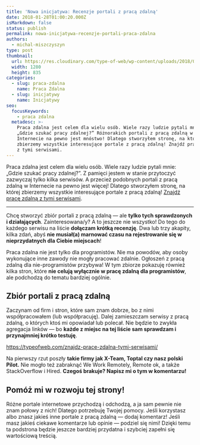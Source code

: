 ```yaml
---
title: 'Nowa inicjatywa: Recenzje portali z pracą zdalną'
date: 2018-01-28T01:00:20.000Z
isMarkdown: false
status: publish
permalink: nowa-inicjatywa-recenzje-portali-praca-zdalna
authors:
  - michal-miszczyszyn
type: post
thumbnail:
  url: https://res.cloudinary.com/type-of-web/wp-content/uploads/2018/01/pexels-photo-297755.jpeg
  width: 1280
  height: 835
categories:
  - slug: praca-zdalna
    name: Praca Zdalna
  - slug: inicjatywy
    name: Inicjatywy
seo:
  focusKeywords:
    - praca zdalna
  metadesc: >-
    Praca zdalna jest celem dla wielu osób. Wiele razy ludzie pytali mnie:
    „Gdzie szukać pracy zdalnej?” Różnorakich portali z pracą zdalną w
    Internecie na pewno jest mnóstwo! Dlatego stworzyłem stronę, na której
    zbierzemy wszystkie interesujące portale z pracą zdalną! Znajdź pracę zdalną
    z tymi serwisami.
---
```


Praca zdalna jest celem dla wielu osób. Wiele razy ludzie pytali mnie: „Gdzie szukać pracy zdalnej?”. Z pamięci jestem w stanie przytoczyć zazwyczaj tylko kilka serwisów. A przecież podobnych portali z pracą zdalną w Internecie na pewno jest więcej! Dlatego stworzyłem stronę, na której zbierzemy wszystkie interesujące portale z pracą zdalną! <a href="https://typeofweb.com/znajdz-prace-zdalna-tymi-serwisami/">Znajdź pracę zdalną z tymi serwisami</a>.

---

Chcę stworzyć zbiór portali z pracą zdalną — ale <strong>tylko tych sprawdzonych i działających</strong>. Zainteresowana/y? A to jeszcze nie wszystko! Do tego do każdego serwisu na liście <strong>dołączam krótką recenzję</strong>. Dwa lub trzy akapity, kilka zdań, abyś <strong>nie musiał(a) marnować czasu na rejestrowanie się w nieprzydatnych dla Ciebie miejscach</strong>!

Praca zdalna nie jest tylko dla programistów. Nie ma powodów, aby osoby wykonujące inne zawody nie mogły pracować zdalnie. Ogłoszeń z pracą zdalną dla nie-programistów przybywa! W tym zbiorze pokazuję również kilka stron, które <strong>nie celują wyłącznie w pracę zdalną dla programistów</strong>, ale podchodzą do tematu bardziej ogólnie.

<h2>Zbiór portali z pracą zdalną</h2>
Zaczynam od firm i stron, które sam znam dobrze, bo z nimi współpracowałem (lub współpracuję). Dalej zamieszczam serwisy z pracą zdalną, o których ktoś mi opowiadał lub polecał. Nie będzie to zwykła agregacja linków — bo <strong>każde z miejsc na tej liście sam sprawdzam i przynajmniej krótko testuję</strong>.

https://typeofweb.com/znajdz-prace-zdalna-tymi-serwisami/

Na pierwszy rzut poszły <strong>takie firmy jak X-Team, Toptal czy nasz polski Pilot.</strong> Nie mogło też zabraknąć We Work Remotely, Remote ok, a także StackOverflow i Hired. <strong>Czegoś brakuje? Napisz mi o tym w komentarzu!</strong>

<h2>Pomóż mi w rozwoju tej strony!</h2>
Różne portale internetowe przychodzą i odchodzą, a ja sam pewnie nie znam połowy z nich! Dlatego potrzebuję Twojej pomocy. Jeśli korzystasz albo znasz jakieś inne portale z pracą zdalną — dodaj komentarz! Jeśli masz jakieś ciekawe komentarze lub opinie — podziel się nimi! Dzięki temu ta podstrona będzie jeszcze bardziej przydatna i szybciej zapełni się wartościową treścią.
